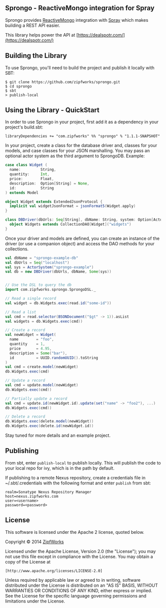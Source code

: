 ## Sprongo - ReactiveMongo integration for Spray ##

Sprongo provides [ReactiveMongo](http://reactivemongo.org/) integration
with [Spray](http://spray.io/) which makes building a REST API easier.

This library helps power the API at [https://dealspotr.com/](https://dealspotr.com/)

## Building the Library ##

To use Sprongo, you'll need to build the project and publish it locally
with SBT:

    $ git clone https://github.com/zipfworks/sprongo.git
    $ cd sprongo
    $ sbt
    > publish-local

## Using the Library - QuickStart ##

In order to use Sprongo in your project, first add it as a dependency in
your project's build.sbt:

    libraryDependencies += "com.zipfworks" %% "sprongo" % "1.1.1-SNAPSHOT"

In your project, create a class for the database driver and, classes for
your models, and case classes for your JSON marshalling. You may pass an
optional actor system as the third argument to SprongoDB.
 Example:

```scala
case class Widget (
  name:         String,
  quantity:     Int,
  price:        Float,
  description:  Option[String] = None,
  id:           String
) extends Model

object Widget extends ExtendedJsonProtocol {
  implicit val widgetJsonFormat = jsonFormat5(Widget.apply)
}

class DBDriver(dbUrls: Seq[String], dbName: String, system: Option[ActorSystem]) extends SprongoDB(dbUrls, dbName, system) {
  object Widgets extends CollectionDAO[Widget]("widgets")
}
```

Once your driver and models are defined, you can create an instance of
the driver (or use a companion object) and access the DAO methods for your
collections.

```scala
val dbName = "sprongo-example-db"
val dbUrls = Seq("localhost")
val sys = ActorSystem("sprongo-example")
val db = new DBDriver(dbUrls, dbName, Some(sys))


// Use the DSL to query the db
import com.zipfworks.sprongo.SprongoDSL._

// Read a single record
val widget = db.Widgets.exec(read.id("some-id"))

// Read a list
val cmd = read.selector(BSONDocument("$gt" -> 1)).asList
val widgets = db.Widgets.exec(cmd))

// Create a record
val newWidget = Widget(
  name        = "foo",
  quantity    = 1,
  price       = 4.95,
  description = Some("bar"),
  id          = UUID.randomUUID().toString
)
val cmd = create.model(newWidget)
db.Widgets.exec(cmd)

// Update a record
val cmd = update.model(newWidget)
db.Widgets.exec(cmd))

// Partially update a record
val cmd = update.id(newWidget.id).update(set("name" -> "foo2"), ...)
db.Widgets.exec(cmd))

// Delete a record
db.Widgets.exec(delete.model(newWidget))
db.Widgets.exec(delete.id(newWidget.id))

```

Stay tuned for more details and an example project.

## Publishing ##

From sbt, enter `publish-local` to publish locally. This will publish
the code to your local repo for ivy, which is in the path by default.

If publishing to a remote Nexus repository, create a credentials file
in ~/.sbt/.credentials with the following format and enter `publish`
from sbt:

    realm=Sonatype Nexus Repository Manager
    host=nexus.zipfworks.com
    user=<username>
    password=<password>

## License ##

This software is licensed under the Apache 2 license, quoted below.

Copyright © 2014 [ZipfWorks](http://www.zipfworks.com)

Licensed under the Apache License, Version 2.0 (the "License"); you may not
use this file except in compliance with the License. You may obtain a copy of
the License at

    [http://www.apache.org/licenses/LICENSE-2.0]

Unless required by applicable law or agreed to in writing, software
distributed under the License is distributed on an "AS IS" BASIS, WITHOUT
WARRANTIES OR CONDITIONS OF ANY KIND, either express or implied. See the
License for the specific language governing permissions and limitations under
the License.

